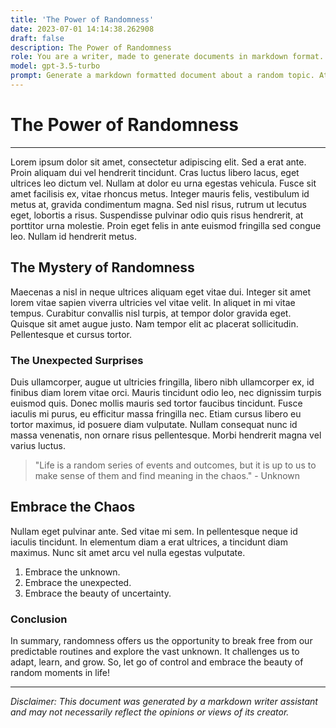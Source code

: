 ```yaml
---
title: 'The Power of Randomness'
date: 2023-07-01 14:14:38.262908
draft: false
description: The Power of Randomness
role: You are a writer, made to generate documents in markdown format. It is very important that all of the documents you generate are in valid markdown format.
model: gpt-3.5-turbo
prompt: Generate a markdown formatted document about a random topic. At the bottom, include a disclaimer explaining that the document was generated by you. The first line of the document should be the title. Make sure that the entire document is in proper markdown format, using a mix of various tags to make the document visually appealing.
---
```


# The Power of Randomness

---

Lorem ipsum dolor sit amet, consectetur adipiscing elit. Sed a erat ante. Proin aliquam dui vel hendrerit tincidunt. Cras luctus libero lacus, eget ultrices leo dictum vel. Nullam at dolor eu urna egestas vehicula. Fusce sit amet facilisis ex, vitae rhoncus metus. Integer mauris felis, vestibulum id metus at, gravida condimentum magna. Sed nisl risus, rutrum ut lecutus eget, lobortis a risus. Suspendisse pulvinar odio quis risus hendrerit, at porttitor urna molestie. Proin eget felis in ante euismod fringilla sed congue leo. Nullam id hendrerit metus. 

## The Mystery of Randomness

Maecenas a nisl in neque ultrices aliquam eget vitae dui. Integer sit amet lorem vitae sapien viverra ultricies vel vitae velit. In aliquet in mi vitae tempus. Curabitur convallis nisl turpis, at tempor dolor gravida eget. Quisque sit amet augue justo. Nam tempor elit ac placerat sollicitudin. Pellentesque et cursus tortor.

### The Unexpected Surprises

Duis ullamcorper, augue ut ultricies fringilla, libero nibh ullamcorper ex, id finibus diam lorem vitae orci. Mauris tincidunt odio leo, nec dignissim turpis euismod quis. Donec mollis mauris sed tortor faucibus tincidunt. Fusce iaculis mi purus, eu efficitur massa fringilla nec. Etiam cursus libero eu tortor maximus, id posuere diam vulputate. Nullam consequat nunc id massa venenatis, non ornare risus pellentesque. Morbi hendrerit magna vel varius luctus.

> "Life is a random series of events and outcomes, but it is up to us to make sense of them and find meaning in the chaos." - Unknown

## Embrace the Chaos

Nullam eget pulvinar ante. Sed vitae mi sem. In pellentesque neque id iaculis tincidunt. In elementum diam a erat ultrices, a tincidunt diam maximus. Nunc sit amet arcu vel nulla egestas vulputate.

1. Embrace the unknown.
2. Embrace the unexpected.
3. Embrace the beauty of uncertainty.

### Conclusion

In summary, randomness offers us the opportunity to break free from our predictable routines and explore the vast unknown. It challenges us to adapt, learn, and grow. So, let go of control and embrace the beauty of random moments in life!

---

*Disclaimer: This document was generated by a markdown writer assistant and may not necessarily reflect the opinions or views of its creator.*